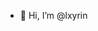 - 👋 Hi, I’m @lxyrin

<!---
lxyrin/lxyrin is a ✨ special ✨ repository because its `README.md` (this file) appears on your GitHub profile.
You can click the Preview link to take a look at your changes.
--->
